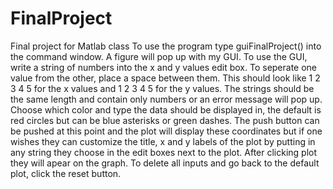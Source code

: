 # FinalProject
Final project for Matlab class
To use the program type guiFinalProject() into the command window. A figure will pop up with my GUI. To use the GUI, write a string of numbers into the x and y values edit box. To seperate one value from the other, place a space between them. This should look like 1 2 3 4 5 for the x values and 1 2 3 4 5 for the y values. The strings should be the same length and contain only numbers or an error message will pop up. Choose which color and type the data should be displayed in, the default is red circles but can be blue asterisks or green dashes. The push button can be pushed at this point and the plot will display these coordinates but if one wishes they can customize the title, x and y labels of the plot by putting in any string they choose in the edit boxes next to the plot. After clicking plot they will apear on the graph. To delete all inputs and go back to the default plot, click the reset button.
